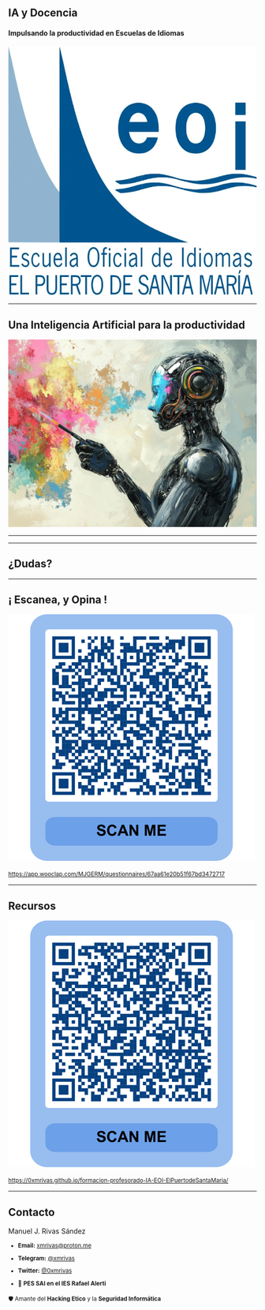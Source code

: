 
## IA y Docencia

#### Impulsando la productividad en Escuelas de Idiomas

<img class="nostretch" style="text-align: center" src="../imagenes/logoeoi_svg_azul.webp">

---

## Una Inteligencia Artificial para la productividad

<img class="r-stretch" style="text-align: center" src="../imagenes/cover1.png">

---


---
<!-- .slide: data-background-video="../imagenes/chatgpt.mp4" data-background-opacity="0.6" data-background-video-loop data-background-video-muted -->

## ¿Dudas?
---

## ¡ Escanea, y Opina !

<img class="r-stretch" style="text-align: center" src="../imagenes/qr-exit-ticket-2.png">

<small>https://app.wooclap.com/MJGERM/questionnaires/67aa61e20b51f67bd3472717</small>

---

## Recursos

<img class="r-stretch" style="text-align: center" src="../imagenes/qr-resources.png">

<small>https://0xmrivas.github.io/formacion-profesorado-IA-EOI-ElPuertodeSantaMaria/</small>

---

## Contacto

 Manuel J. Rivas Sández 
 <small>
- **Email:** [xmrivas@proton.me](mailto:xmrivas@proton.me)
- **Telegram:** [@xmrivas](https://t.me/xmrivas)
- **Twitter:** [@0xmrivas](https://twitter.com/0xmrivas)

- 💼 **PES SAI en el IES Rafael Alerti**

🛡️ Amante del **Hacking Etico** y la **Seguridad Informática**
</small> 